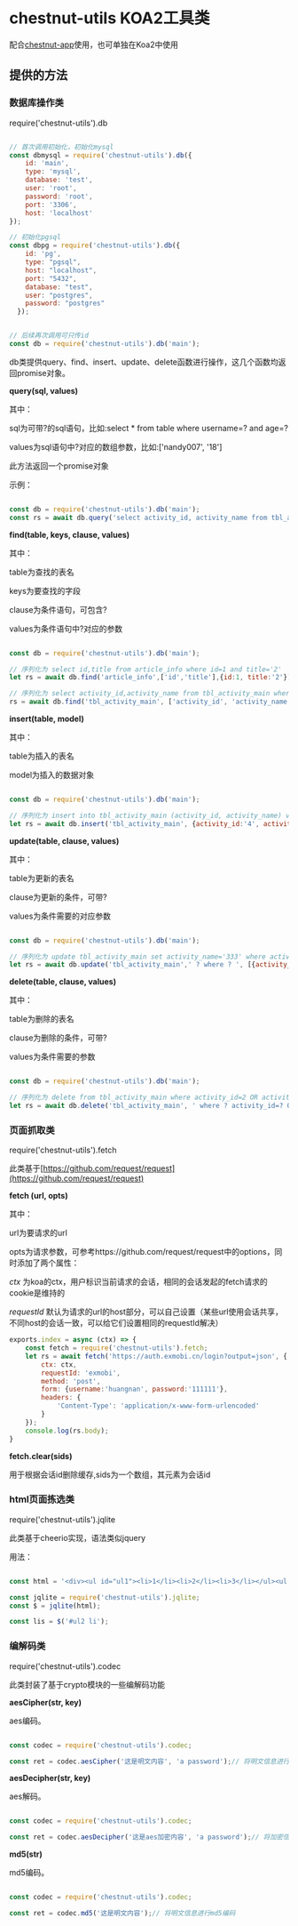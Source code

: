 # chestnut-utils KOA2工具类


配合[chestnut-app](https://github.com/nandy007/chestnut-app)使用，也可单独在Koa2中使用


## 提供的方法

### 数据库操作类

require('chestnut-utils').db

```javascript

// 首次调用初始化，初始化mysql
const dbmysql = require('chestnut-utils').db({
	id: 'main',
    type: 'mysql',
    database: 'test',
    user: 'root',
    password: 'root',
    port: '3306',
    host: 'localhost'
});

// 初始化pgsql
const dbpg = require('chestnut-utils').db({
    id: 'pg',
    type: "pgsql",
    host: "localhost",
    port: "5432",
    database: "test",
    user: "postgres",
    password: "postgres"
  });


// 后续再次调用可只传id
const db = require('chestnut-utils').db('main');


```
db类提供query、find、insert、update、delete函数进行操作，这几个函数均返回promise对象。



**query(sql, values)**

其中：

sql为可带?的sql语句，比如:select * from table where username=? and age=?

values为sql语句中?对应的数组参数，比如:['nandy007', '18']

此方法返回一个promise对象

示例：

```javascript

const db = require('chestnut-utils').db('main');
const rs = await db.query('select activity_id, activity_name from tbl_activity_main where activity_id = ? AND activity_name = ? ', ['4','444']

```


**find(table, keys, clause, values)**

其中：

table为查找的表名

keys为要查找的字段

clause为条件语句，可包含?

values为条件语句中?对应的参数

```javascript

const db = require('chestnut-utils').db('main');

// 序列化为 select id,title from article_info where id=1 and title='2'
let rs = await db.find('article_info',['id','title'],{id:1, title:'2'});

// 序列化为 select activity_id,activity_name from tbl_activity_main where activity_id='4' and activity_name='444'
rs = await db.find('tbl_activity_main', ['activity_id', 'activity_name'], '  where ? ', [{activity_id:'4',activity_name:'444'}]);


```

**insert(table, model)**

其中：

table为插入的表名

model为插入的数据对象

```javascript

const db = require('chestnut-utils').db('main');

// 序列化为 insert into tbl_activity_main (activity_id, activity_name) values ('4', '444')
let rs = await db.insert('tbl_activity_main', {activity_id:'4', activity_name:'444'});


```

**update(table, clause, values)**

其中：

table为更新的表名

clause为更新的条件，可带?

values为条件需要的对应参数


```javascript

const db = require('chestnut-utils').db('main');

// 序列化为 update tbl_activity_main set activity_name='333' where activity_id='3'
let rs = await db.update('tbl_activity_main',' ? where ? ', [{activity_name:'333'}, {activity_id:'3'}]);


```


**delete(table, clause, values)**

其中：

table为删除的表名

clause为删除的条件，可带?

values为条件需要的参数

```javascript

const db = require('chestnut-utils').db('main');

// 序列化为 delete from tbl_activity_main where activity_id=2 OR activity_id=4
let rs = await db.delete('tbl_activity_main', ' where ? activity_id=? OR activity_id=?', [null,2,4]);


```

### 页面抓取类

require('chestnut-utils').fetch

此类基于[https://github.com/request/request](https://github.com/request/request)

**fetch (url, opts)**

其中：

url为要请求的url

opts为请求参数，可参考https://github.com/request/request中的options，同时添加了两个属性：

*ctx* 为koa的ctx，用户标识当前请求的会话，相同的会话发起的fetch请求的cookie是维持的

*requestId* 默认为请求的url的host部分，可以自己设置（某些url使用会话共享，不同host的会话一致，可以给它们设置相同的requestId解决）

```javascript
exports.index = async (ctx) => {
	const fetch = require('chestnut-utils').fetch;
	let rs = await fetch('https://auth.exmobi.cn/login?output=json', {
      	ctx: ctx,
      	requestId: 'exmobi',
      	method: 'post',
      	form: {username:'huangnan', password:'111111'},
      	headers: {
        	'Content-Type': 'application/x-www-form-urlencoded'
      	}
    });
	console.log(rs.body);
}

```


**fetch.clear(sids)**

用于根据会话id删除缓存,sids为一个数组，其元素为会话id


### html页面拣选类

require('chestnut-utils').jqlite

此类基于cheerio实现，语法类似jquery

用法：

```javascript

const html = '<div><ul id="ul1"><li>1</li><li>2</li><li>3</li></ul><ul id="ul2"><li>4</li><li>5</li><li>6</li></ul></div>';

const jqlite = require('chestnut-utils').jqlite;
const $ = jqlite(html);

const lis = $('#ul2 li');

```


### 编解码类

require('chestnut-utils').codec

此类封装了基于crypto模块的一些编解码功能

**aesCipher(str, key)**

aes编码。

```javascript

const codec = require('chestnut-utils').codec;

const ret = codec.aesCipher('这是明文内容', 'a password');// 将明文信息进行aes编码

```

**aesDecipher(str, key)**

aes解码。

```javascript

const codec = require('chestnut-utils').codec;

const ret = codec.aesDecipher('这是aes加密内容', 'a password');// 将加密信息解码，得到明文

```

**md5(str)**

md5编码。

```javascript

const codec = require('chestnut-utils').codec;

const ret = codec.md5('这是明文内容');// 将明文信息进行md5编码

```




